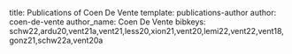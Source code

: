 title: Publications of Coen De Vente
template: publications-author
author: coen-de-vente
author_name: Coen De Vente
bibkeys: schw22,ardu20,vent21a,vent21,less20,xion21,vent20,lemi22,vent22,vent18,gonz21,schw22a,vent20a